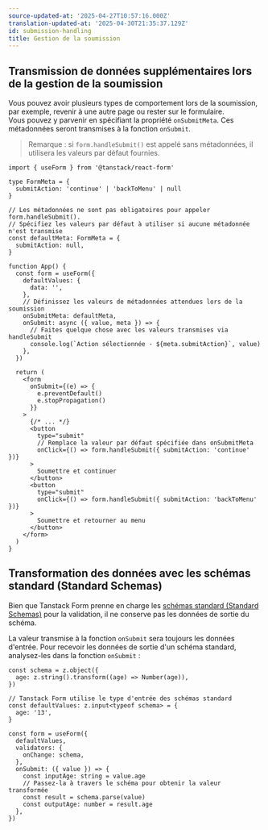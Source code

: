 ```yaml
---
source-updated-at: '2025-04-27T10:57:16.000Z'
translation-updated-at: '2025-04-30T21:35:37.129Z'
id: submission-handling
title: Gestion de la soumission
---
```


## Transmission de données supplémentaires lors de la gestion de la soumission

Vous pouvez avoir plusieurs types de comportement lors de la soumission, par exemple, revenir à une autre page ou rester sur le formulaire.  
Vous pouvez y parvenir en spécifiant la propriété `onSubmitMeta`. Ces métadonnées seront transmises à la fonction `onSubmit`.

> Remarque : si `form.handleSubmit()` est appelé sans métadonnées, il utilisera les valeurs par défaut fournies.

```tsx
import { useForm } from '@tanstack/react-form'

type FormMeta = {
  submitAction: 'continue' | 'backToMenu' | null
}

// Les métadonnées ne sont pas obligatoires pour appeler form.handleSubmit().
// Spécifiez les valeurs par défaut à utiliser si aucune métadonnée n'est transmise
const defaultMeta: FormMeta = {
  submitAction: null,
}

function App() {
  const form = useForm({
    defaultValues: {
      data: '',
    },
    // Définissez les valeurs de métadonnées attendues lors de la soumission
    onSubmitMeta: defaultMeta,
    onSubmit: async ({ value, meta }) => {
      // Faites quelque chose avec les valeurs transmises via handleSubmit
      console.log(`Action sélectionnée - ${meta.submitAction}`, value)
    },
  })

  return (
    <form
      onSubmit={(e) => {
        e.preventDefault()
        e.stopPropagation()
      }}
    >
      {/* ... */}
      <button
        type="submit"
        // Remplace la valeur par défaut spécifiée dans onSubmitMeta
        onClick={() => form.handleSubmit({ submitAction: 'continue' })}
      >
        Soumettre et continuer
      </button>
      <button
        type="submit"
        onClick={() => form.handleSubmit({ submitAction: 'backToMenu' })}
      >
        Soumettre et retourner au menu
      </button>
    </form>
  )
}
```

## Transformation des données avec les schémas standard (Standard Schemas)

Bien que Tanstack Form prenne en charge les [schémas standard (Standard Schemas)](./validation.md) pour la validation, il ne conserve pas les données de sortie du schéma.

La valeur transmise à la fonction `onSubmit` sera toujours les données d'entrée. Pour recevoir les données de sortie d'un schéma standard, analysez-les dans la fonction `onSubmit` :

```tsx
const schema = z.object({
  age: z.string().transform((age) => Number(age)),
})

// Tanstack Form utilise le type d'entrée des schémas standard
const defaultValues: z.input<typeof schema> = {
  age: '13',
}

const form = useForm({
  defaultValues,
  validators: {
    onChange: schema,
  },
  onSubmit: ({ value }) => {
    const inputAge: string = value.age
    // Passez-la à travers le schéma pour obtenir la valeur transformée
    const result = schema.parse(value)
    const outputAge: number = result.age
  },
})
```
